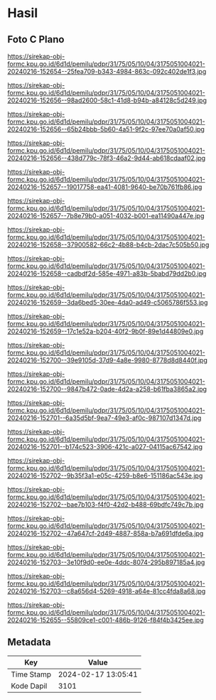 # Hasil

## Foto C Plano

https://sirekap-obj-formc.kpu.go.id/6d1d/pemilu/pdpr/31/75/05/10/04/3175051004021-20240216-152654--25fea709-b343-4984-863c-092c402de1f3.jpg

https://sirekap-obj-formc.kpu.go.id/6d1d/pemilu/pdpr/31/75/05/10/04/3175051004021-20240216-152656--98ad2600-58c1-41d8-b94b-a84128c5d249.jpg

https://sirekap-obj-formc.kpu.go.id/6d1d/pemilu/pdpr/31/75/05/10/04/3175051004021-20240216-152656--65b24bbb-5b60-4a51-9f2c-97ee70a0af50.jpg

https://sirekap-obj-formc.kpu.go.id/6d1d/pemilu/pdpr/31/75/05/10/04/3175051004021-20240216-152656--438d779c-78f3-46a2-9d44-ab618cdaaf02.jpg

https://sirekap-obj-formc.kpu.go.id/6d1d/pemilu/pdpr/31/75/05/10/04/3175051004021-20240216-152657--19017758-ea41-4081-9640-be70b761fb86.jpg

https://sirekap-obj-formc.kpu.go.id/6d1d/pemilu/pdpr/31/75/05/10/04/3175051004021-20240216-152657--7b8e79b0-a051-4032-b001-ea11490a447e.jpg

https://sirekap-obj-formc.kpu.go.id/6d1d/pemilu/pdpr/31/75/05/10/04/3175051004021-20240216-152658--37900582-66c2-4b88-b4cb-2dac7c505b50.jpg

https://sirekap-obj-formc.kpu.go.id/6d1d/pemilu/pdpr/31/75/05/10/04/3175051004021-20240216-152658--cadbdf2d-585e-4971-a83b-5babd79dd2b0.jpg

https://sirekap-obj-formc.kpu.go.id/6d1d/pemilu/pdpr/31/75/05/10/04/3175051004021-20240216-152659--3da6bed5-30ee-4da0-ad49-c5065786f553.jpg

https://sirekap-obj-formc.kpu.go.id/6d1d/pemilu/pdpr/31/75/05/10/04/3175051004021-20240216-152659--17c1e52a-b204-40f2-9b0f-89e1d44809e0.jpg

https://sirekap-obj-formc.kpu.go.id/6d1d/pemilu/pdpr/31/75/05/10/04/3175051004021-20240216-152700--39e9105d-37d9-4a8e-9980-8778d8d8440f.jpg

https://sirekap-obj-formc.kpu.go.id/6d1d/pemilu/pdpr/31/75/05/10/04/3175051004021-20240216-152700--9847b472-0ade-4d2a-a258-b61fba3865a2.jpg

https://sirekap-obj-formc.kpu.go.id/6d1d/pemilu/pdpr/31/75/05/10/04/3175051004021-20240216-152701--6a35d5bf-9ea7-49e3-af0c-987107d1347d.jpg

https://sirekap-obj-formc.kpu.go.id/6d1d/pemilu/pdpr/31/75/05/10/04/3175051004021-20240216-152701--b174c523-3906-421c-a027-04115ac67542.jpg

https://sirekap-obj-formc.kpu.go.id/6d1d/pemilu/pdpr/31/75/05/10/04/3175051004021-20240216-152702--9b35f3a1-e05c-4259-b8e6-151186ac543e.jpg

https://sirekap-obj-formc.kpu.go.id/6d1d/pemilu/pdpr/31/75/05/10/04/3175051004021-20240216-152702--bae7b103-f4f0-42d2-b488-69bdfc749c7b.jpg

https://sirekap-obj-formc.kpu.go.id/6d1d/pemilu/pdpr/31/75/05/10/04/3175051004021-20240216-152702--47a647cf-2d49-4887-858a-b7a691dfde6a.jpg

https://sirekap-obj-formc.kpu.go.id/6d1d/pemilu/pdpr/31/75/05/10/04/3175051004021-20240216-152703--3e10f9d0-ee0e-4ddc-8074-295b897185a4.jpg

https://sirekap-obj-formc.kpu.go.id/6d1d/pemilu/pdpr/31/75/05/10/04/3175051004021-20240216-152703--c8a656d4-5269-4918-a64e-81cc4fda8a68.jpg

https://sirekap-obj-formc.kpu.go.id/6d1d/pemilu/pdpr/31/75/05/10/04/3175051004021-20240216-152655--55809ce1-c001-486b-9126-f84f4b3425ee.jpg


## Metadata

| Key        | Value               |
| ---------- | ------------------- |
| Time Stamp | 2024-02-17 13:05:41 |
| Kode Dapil | 3101                |




